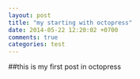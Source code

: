 ```yaml
---
layout: post
title: "my starting with octopress"
date: 2014-05-22 12:20:02 +0700
comments: true
categories: test
---
```

##this is my first post in octopress
